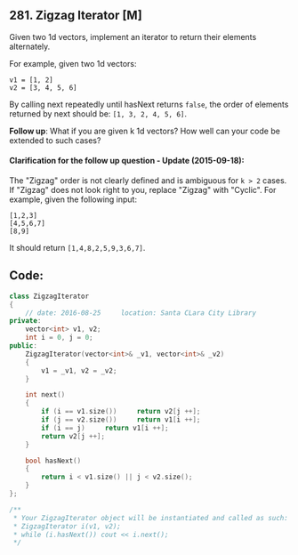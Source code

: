 ## 281. Zigzag Iterator [M]
Given two 1d vectors, implement an iterator to return their elements alternately.

For example, given two 1d vectors:
```
v1 = [1, 2]
v2 = [3, 4, 5, 6]
```
By calling next repeatedly until hasNext returns `false`, the order of elements returned by next should be: `[1, 3, 2, 4, 5, 6]`.

**Follow up**: What if you are given k 1d vectors? How well can your code be extended to such cases?

#### Clarification for the follow up question - Update (2015-09-18):
The "Zigzag" order is not clearly defined and is ambiguous for `k > 2` cases. If "Zigzag" does not look right to you, replace "Zigzag" with "Cyclic". For example, given the following input:
```
[1,2,3]
[4,5,6,7]
[8,9]
```
It should return `[1,4,8,2,5,9,3,6,7]`.

## Code:
```c++
class ZigzagIterator 
{
    // date: 2016-08-25     location: Santa CLara City Library
private:
    vector<int> v1, v2;
    int i = 0, j = 0;
public:
    ZigzagIterator(vector<int>& _v1, vector<int>& _v2) 
    {
        v1 = _v1, v2 = _v2;
    }

    int next() 
    {
        if (i == v1.size())     return v2[j ++];
        if (j == v2.size())     return v1[i ++];
        if (i == j)     return v1[i ++];
        return v2[j ++];
    }

    bool hasNext() 
    {
        return i < v1.size() || j < v2.size();
    }
};

/**
 * Your ZigzagIterator object will be instantiated and called as such:
 * ZigzagIterator i(v1, v2);
 * while (i.hasNext()) cout << i.next();
 */
 ```
